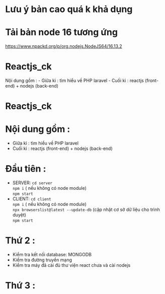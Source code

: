 # Lưu ý bản cao quá k khả dụng
# Tải bản node 16 tương ứng
https://www.npackd.org/p/org.nodejs.NodeJS64/16.13.2

# Reactjs_ck
Nội dung gồm : - Giữa kì : tìm hiểu về PHP laravel - Cuối kì : reactjs (front-end) + nodejs (back-end) 

# Reactjs_ck
# Nội dung gồm :
- Giữa kì : tìm hiểu về PHP laravel
- Cuối kì : reactjs (front-end) + nodejs (back-end) 
# Đầu tiên :
- SERVER:
`cd server` <br>
`npm i`  ( nếu không có node module) <br>
`npm start`
- CLIENT:
`cd client` <br>
`npm i` ( nếu không có node module) <br>
`npx browserslist@latest --update-db`  (cập nhật cơ sở dữ liệu cho trình duyệt) <br>
`npm start`
# Thứ 2 :
- Kiểm tra kết nối database: MONGODB
- Kiểm tra đường truyền mạng
- Kiểm tra máy đã cài đủ thư viện react chưa và cài nodejs 
# Thứ 3 :

